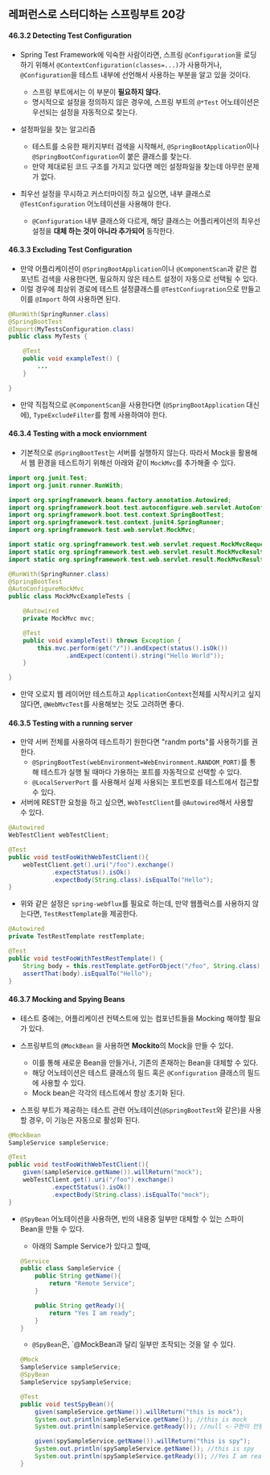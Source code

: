 ## 레퍼런스로 스터디하는 스프링부트 20강

#### 46.3.2 Detecting Test Configuration

* Spring Test Framework에 익숙한 사람이라면, 스프링 `@Configuration`을 로딩하기 위해서 `@ContextConfiguration(classes=...)`가 사용하거나, `@Configuration`을 테스트 내부에 선언해서 사용하는 부분을 알고 있을 것이다.
  * 스프링 부트에서는 이 부분이 **필요하지 않다.** 
  * 명시적으로 설정을 정의하지 않은 경우에, 스프링 부트의 `@*Test` 어노테이션은 우선되는 설정을 자동적으로 찾는다.

* 설정파일을 찾는 알고리즘
  * 테스트를 소유한 패키지부터 검색을 시작해서, `@SpringBootApplication`이나 `@SpringBootConfiguration`이 붙은 클래스를 찾는다.
  * 만약 제대로된 코드 구조를 가지고 있다면 메인 설정파일을 찾는데 아무런 문제가 없다.
* 최우선 설정을 무시하고 커스터마이징 하고 싶으면, 내부 클래스로 `@TestConfiguration` 어노테이션을 사용해야 한다.
  * `@Configuration` 내부 클래스와 다르게, 해당 클래스는 어플리케이션의 최우선 설정을 **대체 하는 것이 아니라 추가되어** 동작한다.

#### 46.3.3 Excluding Test Configuration

* 만약 어플리케이션이 `@SpringBootApplication`이나 `@ComponentScan`과 같은 컴포넌트 검색을 사용한다면, 필요하지 않은 테스트 설정이 자동으로 선택될 수 있다.
* 이럴 경우에 최상위 경로에 테스트 설정클래스를 `@TestConfiugration`으로 만들고 이를 `@Import` 하여 사용하면 된다.

```java
@RunWith(SpringRunner.class)
@SpringBootTest
@Import(MyTestsConfiguration.class)
public class MyTests {

	@Test
	public void exampleTest() {
		...
	}

}
```

* 만약 직접적으로 `@ComponentScan`을 사용한다면 (`@SpringBootApplication` 대신에), `TypeExcludeFilter`를 함께 사용하여야 한다.

#### 46.3.4 Testing with a mock enviornment

* 기본적으로 `@SpringBootTest`는 서버를 실행하지 않는다. 따라서 Mock을 활용해서 웹 환경을 테스트하기 위해선 아래와 같이 `MockMvc`를 추가해줄 수 있다.

```java
import org.junit.Test;
import org.junit.runner.RunWith;

import org.springframework.beans.factory.annotation.Autowired;
import org.springframework.boot.test.autoconfigure.web.servlet.AutoConfigureMockMvc;
import org.springframework.boot.test.context.SpringBootTest;
import org.springframework.test.context.junit4.SpringRunner;
import org.springframework.test.web.servlet.MockMvc;

import static org.springframework.test.web.servlet.request.MockMvcRequestBuilders.get;
import static org.springframework.test.web.servlet.result.MockMvcResultMatchers.content;
import static org.springframework.test.web.servlet.result.MockMvcResultMatchers.status;

@RunWith(SpringRunner.class)
@SpringBootTest
@AutoConfigureMockMvc
public class MockMvcExampleTests {

	@Autowired
	private MockMvc mvc;

	@Test
	public void exampleTest() throws Exception {
		this.mvc.perform(get("/")).andExpect(status().isOk())
				.andExpect(content().string("Hello World"));
	}

}
```

* 만약 오로지 웹 레이어만 테스트하고 `ApplicationContext`전체를 시작시키고 싶지 않다면, `@WebMvcTest`를 사용해보는 것도 고려하면 좋다.

#### 46.3.5 Testing with a running server

* 만약 서버 전체를 사용하여 테스트하기 원한다면 "randm ports"를 사용하기를 권한다.
  * `@SpringBootTest(webEnvironment=WebEnvironment.RANDOM_PORT)`를 통해 테스트가 실행 될 때마다 가용하는 포트를 자동적으로 선택할 수 있다.
  * `@LocalServerPort` 를 사용해서 실제 사용되는 포트번호를 테스트에서 접근할 수 있다.
* 서버에 REST한 요청을 하고 싶으면, `WebTestClient`를 `@Autowired`해서 사용할 수 있다. 

``` java
@Autowired
WebTestClient webTestClient;

@Test
public void testFooWithWebTestClient(){
    webTestClient.get().uri("/foo").exchange()
            .expectStatus().isOk()
            .expectBody(String.class).isEqualTo("Hello");
}
```

* 위와 같은 설정은 `spring-webflux`를 필요로 하는데, 만약 웹플럭스를 사용하지 않는다면, `TestRestTemplate`을 제공한다.

```java
@Autowired
private TestRestTemplate restTemplate;

@Test
public void testFooWithTestRestTemplate() {
    String body = this.restTemplate.getForObject("/foo", String.class);
    assertThat(body).isEqualTo("Hello");
}
```

#### 46.3.7 Mocking and Spying Beans

* 테스트 중에는, 어플리케이션 컨텍스트에 있는 컴포넌트들을 Mocking 해야할 필요가 있다.
* 스프링부트의 `@MockBean` 을 사용하면 **Mockito**의 Mock을 만들 수 있다.
  * 이를 통해 새로운 Bean을 만들거나, 기존의 존재하는 Bean을 대체할 수 있다.
  * 해당 어노테이션은 테스트 클래스의 필드 혹은 `@Configuration` 클래스의 필드에 사용할 수 있다.
  * Mock bean은 각각의 테스트에서 항상 초기화 된다.

* 스프링 부트가 제공하는 테스트 관련 어노테이션(`@SpringBootTest`와 같은)을 사용할 경우, 이 기능은 자동으로 활성화 된다.

```java
@MockBean
SampleService sampleService;

@Test
public void testFooWithWebTestClient(){
    given(sampleService.getName()).willReturn("mock");
    webTestClient.get().uri("/foo").exchange()
            .expectStatus().isOk()
            .expectBody(String.class).isEqualTo("mock");
}
```

* `@SpyBean` 어노테이션을 사용하면, 빈의 내용중 일부만 대체할 수 있는 스파이 Bean을 만들 수 있다.

  * 아래의 Sample Service가 있다고 할때,

  ```java
  @Service
  public class SampleService {
      public String getName(){
          return "Remote Service";
      }
  
      public String getReady(){
          return "Yes I am ready";
      }
  }
  ```

  * `@SpyBean`은, `@MockBean과 달리 일부만 조작되는 것을 알 수 있다.

  ```java
  @Mock
  SampleService sampleService;
  @SpyBean
  SampleService spySampleService;
  
  @Test
  public void testSpyBean(){
      given(sampleService.getName()).willReturn("this is mock");
      System.out.println(sampleService.getName()); //this is mock
      System.out.println(sampleService.getReady()); //null <-구현이 안됨
  
      given(spySampleService.getName()).willReturn("this is spy");
      System.out.println(spySampleService.getName()); //this is spy
      System.out.println(spySampleService.getReady()); //Yes I am ready
  }
  ```
